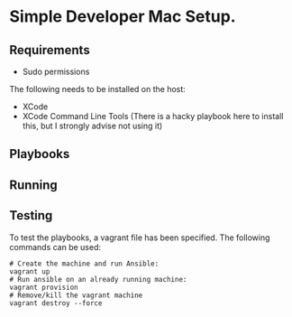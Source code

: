# Simple Developer Mac Setup.


## Requirements
* Sudo permissions

The following needs to be installed on the host:
* XCode 
* XCode Command Line Tools (There is a hacky playbook here to install this, but I strongly advise not using it)

## Playbooks

## Running

## Testing

To test the playbooks, a vagrant file has been specified. The following commands can be used:

```
# Create the machine and run Ansible:
vagrant up
# Run ansible on an already running machine:
vagrant provision
# Remove/kill the vagrant machine
vagrant destroy --force
```
